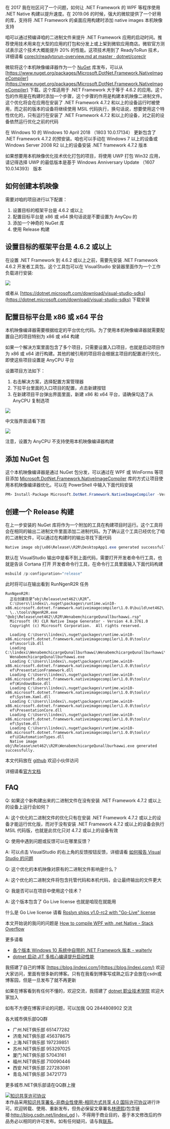
在 2017 我在社区问了一个问题，如何让 .NET Framework 的 WPF 等程序使用 .NET Native 构建以提升速度。在 2019.06 的时候，强大的微软提供了一个好用的库，支持将 .NET Framework 的桌面应用构建时添加 native images 本机映像支持

<!--more-->


<!-- CreateTime:2020/2/27 10:03:01 -->

<!-- 发布 -->

咱可以通过预编译咱的二进制文件来提升 .NET Framework 应用的启动时间。推荐使用技术用来在大型的应用的打包和分发上或上架到微软应用商店。微软官方测试表示这个技术大概能提升 20% 的性能。这项技术用到了 ReadyToRun 技术，详细请看 [coreclr/readytorun-overview.md at master · dotnet/coreclr](https://github.com/dotnet/coreclr/blob/master/Documentation/botr/readytorun-overview.md )

微软将这个本机映像编译器作为一个 [NuGet](https://www.nuget.org/packages/Microsoft.DotNet.Framework.NativeImageCompiler) 库发布，可以从 [https://www.nuget.org/packages/Microsoft.DotNet.Framework.NativeImageCompiler](https://www.nuget.org/packages/Microsoft.DotNet.Framework.NativeImageCompiler) 下载。这个库适用于 .NET Framework 大于等于 4.6.2 的应用。这个包的作用是在构建时添加一个步骤，这个步骤的作用是构建本机映像二进制文件。这个优化将会在应用在安装了 .NET Framework 4.7.2 和以上的设备运行时被使用，而之前的版本的设备将继续使用 MSIL 代码执行，换句话说，想要使用这个特性优化的，只有运行在安装了 .NET Framework 4.7.2 和以上的设备，对之前的设备依然运行优化之前的代码

在 Windows 10 的 Windows 10 April 2018 （1803 10.0.17134） 更新包含了 .NET Framework 4.7.2 的预安装。咱也可以手动在 Windows 7 以上的设备或 Windows Server 2008 R2 以上的设备安装 .NET framework 4.7.2 版本

如果想要用本机映像优化技术优化打包的项目，将使用 UWP 打包 Win32 应用，请记得选择 UWP 的最低版本是基于 Windows Anniversary Update （1607 10.0.14393） 版本

## 如何创建本机映像

需要对咱的项目进行以下配置：

1. 设置目标的框架平台是 4.6.2 或以上
2. 配置目标平台是 x86 或 x64 换句话说是不要设置为 AnyCpu 的
3. 添加一个神奇的 NuGet 库
4. 使用 Release 构建

## 设置目标的框架平台是 4.6.2 或以上

在设置 .NET Framework 到 4.6.2 或以上之前，需要先安装 .NET Framework 4.6.2 开发者工具包。这个工具包可以在 VisualStudio 安装器里面作为一个工作负载进行安装:

<!-- ![](image/WPF dotnet 使用本机映像 native 优化 dotnet framework 二进制文件/WPF dotnet 使用本机映像 native 优化 dotnet framework 二进制文件0.png) -->

![](http://image.acmx.xyz/lindexi%2F202022797159914.jpg)

<!-- 以上是[官方文档](https://docs.microsoft.com/zh-cn/windows/msix/desktop/desktop-to-uwp-r2r) 提供的图片，而最新的 VisualStudio 2019 的设置如下图 -->

<!-- ![](image/WPF dotnet 使用本机映像 native 优化 dotnet framework 二进制文件/WPF dotnet 使用本机映像 native 优化 dotnet framework 二进制文件1.png) -->

或者从 [https://dotnet.microsoft.com/download/visual-studio-sdks](https://dotnet.microsoft.com/download/visual-studio-sdks) 下载安装

## 配置目标平台是 x86 或 x64 平台

本机映像编译器需要根据给定的平台优化代码。为了使用本机映像编译器就需要配置自己的项目特别为 x86 或 x64 构建

如果一个解决方案里面包含了多个项目，只需要设置入口项目，也就是启动项目作为 x86 或 x64 进行构建。其他的被引用的项目将会根据主项目的配置进行优化，即使这些项目设置是 AnyCPU 平台

设置项目方法如下：

1. 右击解决方案，选择配置方案管理器
2. 下拉平台里面的入口项目的配置，点击新建按钮
3. 在新建项目平台弹出界面里面，新建 x86 和 x64 平台，请确保勾选了从 AnyCPU 复制选项

<!-- ![](image/WPF dotnet 使用本机映像 native 优化 dotnet framework 二进制文件/WPF dotnet 使用本机映像 native 优化 dotnet framework 二进制文件2.png) -->

![](http://image.acmx.xyz/lindexi%2F202022791799100.jpg)

中文版界面请看下图

<!-- ![](image/WPF dotnet 使用本机映像 native 优化 dotnet framework 二进制文件/WPF dotnet 使用本机映像 native 优化 dotnet framework 二进制文件3.png) -->

![](http://image.acmx.xyz/lindexi%2F2020227917576048.jpg)

注意，设置为 AnyCPU 不支持使用本机映像编译器构建

## 添加 NuGet 包

这个本机映像编译器是通过 NuGet 包分发，可以通过在 WPF 或 WinForms 等项目添加 [Microsoft.DotNet.Framework.NativeImageCompiler](https://www.nuget.org/packages/Microsoft.DotNet.Framework.NativeImageCompiler) 库的方式让项目使用本机映像编译器优化。可以在 PowerShell 中输入下面代码安装

```csharp
PM> Install-Package Microsoft.DotNet.Framework.NativeImageCompiler -Version 1.0.0
```

## 创建一个 Release 构建

在上一步安装的 NuGet 库将作为一个附加的工具在构建项目时运行。这个工具将会在相同的输出二进制文件里面添加二进制代码。为了确认这个工具已经优化了咱的二进制文件，可以通过在构建时的输出寻找下面代码

```csharp
Native image obj\x86\Release\\R2R\DesktopApp1.exe generated successfully.
```

默认在 VisualStudio 输出中是看不到上面代码，需要打开开发者命令行工具，也就是告诉 Cortana 打开 开发者命令行工具，在命令行工具里面输入下面代码构建

```csharp
msbuild /p:configuration="release"
```

此时将可以在输出看到 RunNgenR2R 任务

```
RunNgenR2R:
  正在创建目录“obj\Release\net462\\R2R”。
  C:\Users\lindexi\.nuget\packages\runtime.win10-x86.microsoft.dotnet.framework.nativeimagecompiler\1.0.0\build\net462\..
  \..\tools\NgenR2R.exe "@obj\Release\net462\\R2R\WenabemchicargeQunallburhawwi.rsp"
  Microsoft (R) CLR Native Image Generator - Version 4.8.3761.0
  Copyright (c) Microsoft Corporation.  All rights reserved.

  Loading C:\Users\lindexi\.nuget\packages\runtime.win10-x86.microsoft.dotnet.framework.nativeimagecompiler\1.0.0\tools\r
  ef\mscorlib.dll
  Loading C:\lindexi\WenabemchicargeQunallburhawwi\WenabemchicargeQunallburhawwi\obj\Release\net462\
  WenabemchicargeQunallburhawwi.exe
  Loading C:\Users\lindexi\.nuget\packages\runtime.win10-x86.microsoft.dotnet.framework.nativeimagecompiler\1.0.0\tools\r
  ef\PresentationFramework.dll
  Loading C:\Users\lindexi\.nuget\packages\runtime.win10-x86.microsoft.dotnet.framework.nativeimagecompiler\1.0.0\tools\r
  ef\WindowsBase.dll
  Loading C:\Users\lindexi\.nuget\packages\runtime.win10-x86.microsoft.dotnet.framework.nativeimagecompiler\1.0.0\tools\r
  ef\System.Xaml.dll
  Loading C:\Users\lindexi\.nuget\packages\runtime.win10-x86.microsoft.dotnet.framework.nativeimagecompiler\1.0.0\tools\r
  ef\PresentationCore.dll
  Loading C:\Users\lindexi\.nuget\packages\runtime.win10-x86.microsoft.dotnet.framework.nativeimagecompiler\1.0.0\tools\r
  ef\System.dll
  Loading C:\Users\lindexi\.nuget\packages\runtime.win10-x86.microsoft.dotnet.framework.nativeimagecompiler\1.0.0\tools\r
  ef\UIAutomationTypes.dll
  Native image obj\Release\net462\\R2R\WenabemchicargeQunallburhawwi.exe generated successfully.
```

本文代码放在 [github](https://github.com/lindexi/lindexi_gd/tree/af04ec5ddcb5643d4472b87645894ddebd30dc6f/WenabemchicargeQunallburhawwi) 欢迎小伙伴访问

详细请看[官方文档](https://docs.microsoft.com/zh-cn/windows/msix/desktop/desktop-to-uwp-r2r)

## FAQ

Q: 如果这个新构建出来的二进制文件在没有安装 .NET Framework 4.7.2 或以上的设备上运行会如何？

A: 这个优化的二进制文件的优化只有在安装 .NET Framework 4.7.2 或以上的设备才能运行优化版，而对于没有安装 .NET Framework 4.7.2 或以上的设备会执行 MSIL 代码版，也就是此优化只对 4.7.2 或以上的设备有效

Q: 使用中遇到问题或反馈可以在哪里反馈？

A: 可以点击 VisualStudio 的右上角的反馈按钮反馈，详细请看 [如何报告 Visual Studio 的问题](https://docs.microsoft.com/zh-cn/visualstudio/ide/how-to-report-a-problem-with-visual-studio?view=vs-2019 )

Q: 这个优化的本机映像对原有的二进制文件影响是什么？

A: 这个优化的二进制文件将包含托管代码和本机代码，会让最终输出的文件更大

Q: 我是否可以在项目中使用这个技术？

A: 这个版本包含了 Go Live license 也就是咱现在就能用

什么是 Go Live license 请看 [Roslyn ships v1.0-rc2 with "Go-Live" license](https://devblogs.microsoft.com/vbteam/roslyn-ships-v1-0-rc2-with-go-live-license/ )

本文开始说的我问的问题是 [How to compile WPF with .net Native - Stack Overflow](https://stackoverflow.com/questions/46801396/how-to-compile-wpf-with-net-native/60407052#60407052 )

更多请看 

- [各个版本 Windows 10 系统中自带的 .NET Framework 版本 - walterlv](https://blog.walterlv.com/post/embeded-dotnet-version-in-all-windows.html )
- [dotnet 启动 JIT 多核心编译提升启动性能](https://blog.lindexi.com/post/dotnet-%E5%90%AF%E5%8A%A8-JIT-%E5%A4%9A%E6%A0%B8%E5%BF%83%E7%BC%96%E8%AF%91%E6%8F%90%E5%8D%87%E5%90%AF%E5%8A%A8%E6%80%A7%E8%83%BD.html )
 


我搭建了自己的博客 [https://blog.lindexi.com/](https://blog.lindexi.com/) 欢迎大家访问，里面有很多新的博客。只有在我看到博客写成熟之后才会放在csdn或博客园，但是一旦发布了就不再更新

如果在博客看到有任何不懂的，欢迎交流，我搭建了 [dotnet 职业技术学院](https://t.me/dotnet_campus) 欢迎大家加入

如有不方便在博客评论的问题，可以加我 QQ 2844808902 交流

各大城市俱乐部QQ群

- 广州.NET俱乐部 651477282
- 济南.NET俱乐部 456378675
- 上海.NET俱乐部 197239851
- 苏州.NET俱乐部 953297025
- 厦门.NET俱乐部 57043161
- 福州.NET俱乐部 710090446
- 西安.NET俱乐部 227283081
- 青岛.NET俱乐部 34721773

更多城市.NET俱乐部请在QQ群上搜

<a rel="license" href="http://creativecommons.org/licenses/by-nc-sa/4.0/"><img alt="知识共享许可协议" style="border-width:0" src="https://licensebuttons.net/l/by-nc-sa/4.0/88x31.png" /></a><br />本作品采用<a rel="license" href="http://creativecommons.org/licenses/by-nc-sa/4.0/">知识共享署名-非商业性使用-相同方式共享 4.0 国际许可协议</a>进行许可。欢迎转载、使用、重新发布，但务必保留文章署名[林德熙](http://blog.csdn.net/lindexi_gd)(包含链接:http://blog.csdn.net/lindexi_gd )，不得用于商业目的，基于本文修改后的作品务必以相同的许可发布。如有任何疑问，请与我[联系](mailto:lindexi_gd@163.com)。